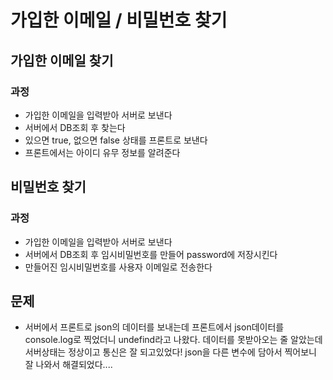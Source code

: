 # 가입한 이메일 / 비밀번호 찾기

## 가입한 이메일 찾기
### 과정
- 가입한 이메일을 입력받아 서버로 보낸다
- 서버에서 DB조회 후 찾는다
- 있으면 true, 없으면 false 상태를 프론트로 보낸다
- 프론트에서는 아이디 유무 정보를 알려준다

## 비밀번호 찾기
### 과정
- 가입한 이메일을 입력받아 서버로 보낸다
- 서버에서 DB조회 후 임시비밀번호를 만들어 password에 저장시킨다
- 만들어진 임시비밀번호를 사용자 이메일로 전송한다

## 문제
- 서버에서 프론트로 json의 데이터를 보내는데 프론트에서 json데이터를 console.log로 찍었더니 undefind라고 나왔다. 데이터를 못받아오는 줄 알았는데 서버상태는 정상이고 통신은 잘 되고있었다!
json을 다른 변수에 담아서 찍어보니 잘 나와서 해결되었다....